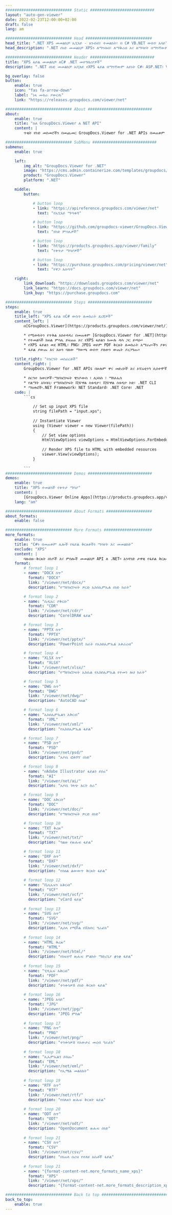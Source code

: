 ```yaml
---
############################# Static ############################
layout: "auto-gen-viewer"
date: 2022-02-23T12:00:00+02:00
draft: false
lang: am

############################# Head #############################
head_title: ".NET XPS መመልከቻ ኤፒአይ - አንብብ፣ ተመልከት፣ በ C# VB.NET ውስጥ አሳይ"
head_description: ".NET ሰነድ መመልከቻ XPSን ለማንበብ፣ ለማቅረብ እና ለማሳየት በማንኛውም የC#፣ ASP.NET፣ VB.NET እና .NET Core መተግበሪያዎች።"

############################# Header ############################
title: "XPS ፋይል መመልከቻ ለC# .NET መተግበሪያዎች" 
description: ".NET ሰነድ መመልከቻ ኤፒአይ የXPS ፋይል በማንኛውም አይነት C#፣ ASP.NET፣ VB.NET እና .NET Core አፕሊኬሽኖች ለማንበብ፣ ለማቅረብ እና ለማሳየት። የተቀረጹትን ፋይሎች በ HTML5፣ ፒዲኤፍ ወይም ጥቂት የኮዱ መስመሮችን በመጠቀም በእውነተኛ ቅርጸት እና አቀማመጥ ይመልከቱ።" 

bg_overlay: false
button:
    enable: true
    icon: "fas fa-arrow-down"
    label: "ነጻ ሙከራ ያውርዱ"
    link: "https://releases.groupdocs.com/viewer/net"

############################# About ############################
about:
    enable: true
    title: "ስለ GroupDocs.Viewer ለ NET API" 
    content: |
        ጥቂት የኮድ መስመሮችን በመጨመር GroupDocs.Viewer for .NET APIs በመጠቀም 190+ ታዋቂ የሰነድ ቅርጸቶችን በእርስዎ .NET መተግበሪያዎች ማየት ይጀምሩ። ገንቢዎች PDF፣ Word Processing፣ Excel Spreadsheet፣ Presentation፣ Visio፣ Project፣ Outlook እና ሌሎች ብዙ ታዋቂ የሰነድ ቅርጸቶችን በኤችቲኤምኤል5፣ በምስል ወይም በፒዲኤፍ ሁነታዎች በቀላሉ ማሳየት ይችላሉ። የሰነዱ አተረጓጎም ፈጣን ነው፣ ከዋናው ምንጭ ፋይል ጋር ተመሳሳይ ነው፣ እና ተጨማሪ ሶፍትዌሮችን ወይም ሌሎች ውጫዊ ቤተ-መጻሕፍትን መጫን አያስፈልገውም።

############################# SubMenu ############################
submenu:
    enable: true

    left:
        img_alt: "GroupDocs.Viewer for .NET"
        image: "https://cms.admin.containerize.com/templates/groupdocs/images/product-logos/90x90-noborder/groupdocs-viewer-net.png"
        product: "GroupDocs.Viewer"
        platform: ".NET"

    middle:
        button:

            # button loop
            - link: "https://apireference.groupdocs.com/viewer/net"
              text: "የኤፒአይ ማጣቀሻ"

            # button loop
            - link: "https://github.com/groupdocs-viewer/GroupDocs.Viewer-for-.NET"
              text: "የኮድ ምሳሌዎች"

            # button loop
            - link: "https://products.groupdocs.app/viewer/family"
              text: "የቀጥታ ማሳያዎች"

            # button loop
            - link: "https://purchase.groupdocs.com/pricing/viewer/net"
              text: "የዋጋ አሰጣጥ"

    right:
        link_download: "https://downloads.groupdocs.com/viewer/net"
        link_learn: "https://docs.groupdocs.com/viewer/net"
        link_buy: "https://purchase.groupdocs.com"

############################# Steps ############################
steps:
    enable: true
    title_left: "XPS ፋይል በC# ውስጥ ለመስራት ደረጃዎች" 
    content_left: |
        በ[GroupDocs.Viewer](https://products.groupdocs.com/viewer/net/) XPSን ወደ HTML፣ JPEG፣ PNG ወይም PDF በጥቂት እርምጃዎች ማቅረብ ትችላለህ።

        * የሚወዱትን የጥቅል አስተዳዳሪ በመጠቀም [GroupDocs.Viewer for .NET](https://www.nuget.org/packages/groupdocs.viewer) ጫን። 
        * የተመልካች ክፍል ምሳሌ ይፍጠሩ እና የXPS ፋይልን ከሙሉ ዱካ ጋር ይጫኑ። 
        * የXPS ፋይልን ወደ HTML፣ PNG፣ JPEG ወይም PDF ቅርጸት ለመስራት አማራጮችን ያቀናብሩ። 
        * ፋይል ያውጡ እና አሁን ባለው ማውጫ ውስጥ ያለውን ውጤት ያረጋግጡ። 
        
    title_right: "የስርዓት መስፈርቶች" 
    content_right: |
        GroupDocs.Viewer for .NET APIs በሁሉም ዋና መድረኮች እና ኦፕሬቲንግ ሲስተሞች ላይ ይደገፋሉ። ከዚህ በታች ያለውን ኮድ ከመተግበሩ በፊት፣ እባክዎ በስርዓትዎ ላይ የሚከተሉት ቅድመ ሁኔታዎች እንዳሉዎት ያረጋግጡ።

        * ስርዓተ ክወናዎች-ማይክሮሶፍት ዊንዶውስ ፣ ሊኑክስ ፣ ማክኦኤስ 
        * የልማት አካባቢ፡ የማይክሮሶፍት ቪዥዋል ስቱዲዮ፣ ቪዥዋል ስቱዲዮ ኮድ፣ .NET CLI 
        * ማዕቀፎች፡.NET Framework፣ NET Standard፣ .NET Core፣ .NET 
    code: |
        ```cs
                        
            // Set up input XPS file
            string filePath = "input.xps";
        
            // Instantiate Viewer
            using (Viewer viewer = new Viewer(filePath))
            {
            	// Set view options 
            	HtmlViewOptions viewOptions = HtmlViewOptions.ForEmbeddedResources();
                    
            	// Render XPS file to HTML with embedded resources
            	viewer.View(viewOptions);
            }
             
        ```
############################# Demos ############################
demos:
    enable: true
    title: "XPS ተመልካች የቀጥታ ማሳያ"
    content: |
        [GroupDocs.Viewer Online Apps](https://products.groupdocs.app/viewer/xps) ድህረ ገጽን በመጎብኘት የXPS ፋይልን አሁን ይመልከቱ።
    lang: "am"

############################# About Formats ####################
about_formats:
    enable: false

############################# More Formats #####################
more_formats:
    enable: true
    title: "C#ን በመጠቀም ሌሎች የፋይል ቅርጸቶችን ማሳየት እና መመልከት"
    exclude: "XPS"
    content: |
        ባለብዙ-ቅርጸት ሰነዶች እና ምስሎች መመልከቻ API ለ .NET። አንዳንድ ታዋቂ የፋይል ቅርጸቶችን ያለምንም ውጫዊ ተመልካቾች ይመልከቱ።
    format: 
        # format loop 1
        - name: "DOCX ስጥ"
          format: "DOCX"
          link: "/viewer/net/docx/"
          description: "የማይክሮሶፍት ዎርድ ኤክስኤምኤል ሰነድ ክፈት" 

        # format loop 2
        - name: "ሲዲአር ያቅርቡ" 
          format: "CDR"
          link: "/viewer/net/cdr/"
          description: "CorelDRAW ፋይል" 

        # format loop 3
        - name: "PPTX ስጥ"
          format: "PPTX"
          link: "/viewer/net/pptx/"
          description: "PowerPoint ክፈት የኤክስኤምኤል አቀራረብ" 

        # format loop 4
        - name: "XLSX ስጥ"
          format: "XLSX"
          link: "/viewer/net/xlsx/"
          description: "የማይክሮሶፍት ኤክሴል የኤክስኤምኤል የተመን ሉህ ክፈት" 

        # format loop 5
        - name: "DWG ስጥ"
          format: "DWG"
          link: "/viewer/net/dwg/"
          description: "AutoCAD ስዕል"

        # format loop 6
        - name: "ኤክስኤምኤልን አቅርብ"
          format: "XML"
          link: "/viewer/net/xml/"
          description: "የኤክስኤምኤል ፋይል"

        # format loop 7
        - name: "PSD ስጥ"
          format: "PSD"
          link: "/viewer/net/psd/"
          description: "አዶቤ ፎቶሾፕ ሰነድ"

        # format loop 8
        - name: "የAdobe Illustrator ፋይልን ይስሩ"
          format: "AI"
          link: "/viewer/net/ai/"
          description: "አዶቤ ገላጭ አርት ስራ"

        # format loop 9
        - name: "DOC አቅርቡ"
          format: "DOC"
          link: "/viewer/net/doc/"
          description: "የማይክሮሶፍት ዎርድ ሰነድ" 

        # format loop 10
        - name: "TXT ቅረጽ" 
          format: "TXT"
          link: "/viewer/net/txt/"
          description: "ግልጽ የጽሑፍ ፋይል" 

        # format loop 11
        - name: "DXF ስጥ" 
          format: "DXF"
          link: "/viewer/net/dxf/"
          description: "የስዕል ልውውጥ ቅርጸት ፋይል"  
          
        # format loop 12
        - name: "ቪሲኤፍን አቅርብ"
          format: "VCF"
          link: "/viewer/net/vcf/"
          description: "vCard ፋይል"  
              
        # format loop 13
        - name: "SVG ስጥ"
          format: "SVG"
          link: "/viewer/net/svg/"
          description: "ሊሰላ የሚችል የቬክተር ግራፊክ" 
          
        # format loop 14
        - name: "HTML ቅረጽ"
          format: "HTML"
          link: "/viewer/net/html/"
          description: "የከፍተኛ ጽሑፍ ምልክት ማድረጊያ ቋንቋ ፋይል" 
          
        # format loop 15
        - name: "ፒዲኤፍ አቅርብ"
          format: "PDF"
          link: "/viewer/net/pdf/"
          description: "ተንቀሳቃሽ ሰነድ ቅርጸት ፋይል"
          
        # format loop 16
        - name: "JPEG አሳይ"
          format: "JPG"
          link: "/viewer/net/jpg/"
          description: "JPEG ምስል"
          
        # format loop 17
        - name: "PNG ስጥ"
          format: "PNG"
          link: "/viewer/net/png/"
          description: "ተንቀሳቃሽ የአውታረ መረብ ግራፊክ" 
          
        # format loop 18
        - name: "ኢኤምኤልን ይስጡ"
          format: "EML"
          link: "/viewer/net/eml/"
          description: "የኢሜል መልእክት" 
          
        # format loop 19
        - name: "RTF ስጥ"
          format: "RTF"
          link: "/viewer/net/rtf/"
          description: "የበለጸገ ጽሑፍ ቅርጸት ፋይል" 
          
        # format loop 20
        - name: "ODT ስጥ"
          format: "ODT"
          link: "/viewer/net/odt/"
          description: "OpenDocument ጽሑፍ ሰነድ" 
          
        # format loop 21
        - name: "CSV ስጥ"
          format: "CSV"
          link: "/viewer/net/csv/"
          description: "በነጠላ ሰረዝ የተለዩ እሴቶች ፋይል" 
          
        # format loop 21
        - name: "{format-content-net.more_formats_name_xps}"
          format: "XPS"
          link: "/viewer/net/xps/"
          description: "{format-content-net.more_formats_description_xps}" 

############################# Back to top ###############################
back_to_top:
    enable: true
---
```

